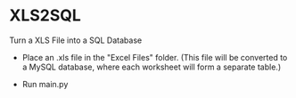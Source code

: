 # XLS2SQL
Turn a XLS File into a SQL Database

- Place an .xls file in the "Excel Files" folder. (This file will be converted to a MySQL database, where each worksheet will form a separate table.)

- Run main.py 
